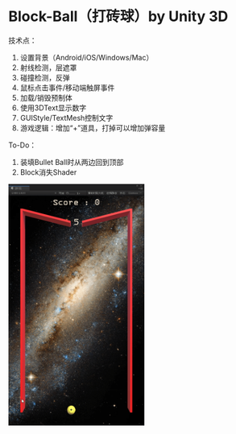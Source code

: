 # Block-Ball（打砖球）by Unity 3D

技术点：

1. 设置背景（Android/iOS/Windows/Mac）
2. 射线检测，层遮罩
3. 碰撞检测，反弹
4. 鼠标点击事件/移动端触屏事件
4. 加载/销毁预制体
5. 使用3DText显示数字
6. GUIStyle/TextMesh控制文字
6. 游戏逻辑：增加“+”道具，打掉可以增加弹容量

To-Do：

1. 装填Bullet Ball时从两边回到顶部
2. Block消失Shader

<img src="./Screenshots/Screenshot_0.gif" width = "270" height = "480" alt=""/>